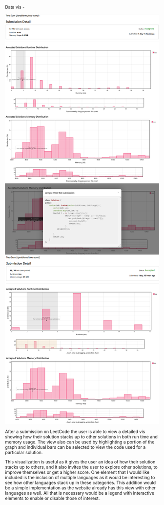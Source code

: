 Data vis -

![Overview](img/TwoSumLeetCode.png)
![Zoom](img/TwoSumLeetCodeClick.png)
![Click](img/TwoSumLeetCodeZoom.png)

After a submission on LeetCode the user is able to view a detailed vis showing how their solution stacks up to other solutions in both run time and memory usage. The view also can be used by highlighting a portion of the graph and individual bars can be selected to view the code used for a particular solution.

This visualization is useful as it gives the user an idea of how their solution stacks up to others, and it also invites the user to explore other solutions, to improve themselves or get a higher score. One element that I would like included is the inclusion of multiple languages as it would be interesting to see how other languages stack up in these categories. This addition would be a simple implementation as the website already has this view with other languages as well. All that is necessary would be a legend with interactive elements to enable or disable those of interest.
